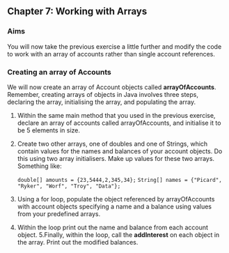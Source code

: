 ## Chapter 7: Working with Arrays
### Aims
You will now take the previous exercise a little further and modify the code to work with an array of accounts rather than single account references.
### Creating an array of Accounts
We will now create an array of Account objects called **arrayOfAccounts**. Remember, creating arrays of objects in Java involves three steps, declaring the array, initialising the array, and populating the array.

1.	Within the same main method that you used in the previous exercise, declare an array of accounts called arrayOfAccounts, and initialise it to be 5 elements in size.
2.	Create two other arrays, one of doubles and one of Strings, which contain values for the names and balances of your account objects. Do this using two array initialisers. Make up values for these two arrays. Something like:

    ```double[] amounts = {23,5444,2,345,34};```
 ```String[] names = {"Picard", "Ryker", "Worf", "Troy", "Data"};```


3.	Using a for loop, populate the object referenced by arrayOfAccounts with account objects specifying a name and a balance using values from your predefined arrays.
4.	Within the loop print out the name and balance from each account object. 
5.Finally, within the loop, call the **addInterest** on each object in the array. Print out the modified balances.

 
